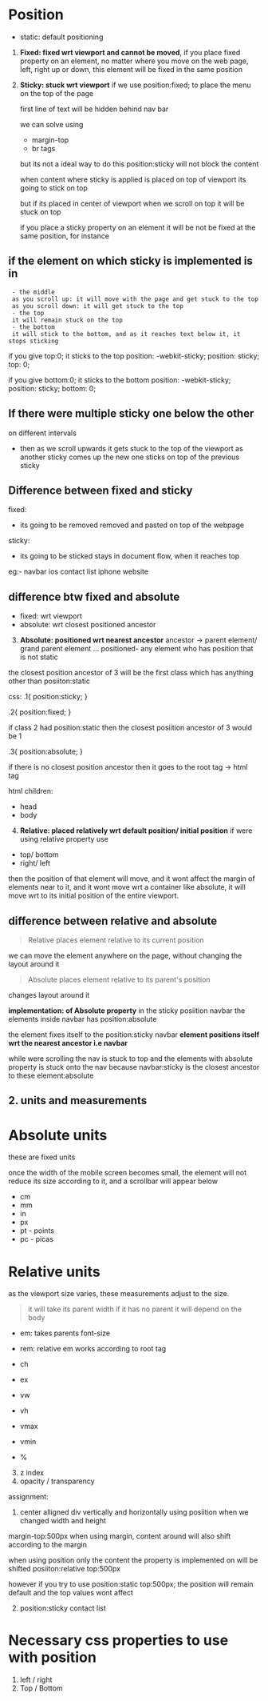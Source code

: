 #  Position
 - static: default positioning
1.  **Fixed: fixed wrt viewport and cannot be moved**,
   if you place fixed property on an element, no matter where you move on the web page, left, right up or down, this element will be fixed in the same position 

2. **Sticky: stuck wrt viewport**
    if we use 
    position:fixed; to place the menu on the top of the page 

    first line of text will be hidden behind nav bar
    
    we can solve using 
    - margin-top 
    - br tags

    but its not a ideal way to do this 
    position:sticky
    will not block the content

    when content where sticky is applied is placed on top of viewport its going to stick on top 

    but if its placed in center of viewport 
    when we scroll on top 
    it will be stuck on top 

   if you place a sticky property on an element it will be not be fixed at the same position, for instance 
## if the element on which sticky is implemented is in 
     - the middle
     as you scroll up: it will move with the page and get stuck to the top 
     as you scroll down: it will get stuck to the top
     - the top 
     it will remain stuck on the top 
     - the bottom 
     it will stick to the bottom, and as it reaches text below it, it stops sticking

if you give top:0; it sticks to the top
  position: -webkit-sticky;
  position: sticky;
  top: 0;

if you give bottom:0; it sticks to the bottom
  position: -webkit-sticky;
  position: sticky;
  bottom: 0;

## If there were multiple sticky one below the other 
   on different intervals 
   - then as we scroll upwards it gets stuck to the top of the viewport 
   as another sticky comes up the new one sticks on top of the previous sticky 


## Difference between fixed and sticky 
fixed:
- its going to be removed
 removed and pasted on top of the webpage 

sticky:
- its going to be sticked
stays in document flow, when it reaches top 

eg:- navbar
     ios contact list 
     iphone website 


## difference btw fixed and absolute
- fixed: wrt viewport 
- absolute: wrt closest positioned ancestor 

3. **Absolute: positioned wrt nearest ancestor**
ancestor -> parent element/ grand parent element ...
positioned- any element who has position that is not static 

<div class="1">
<div class="2">

  <div class="3">
  </div>
  the closest position ancestor of 3 will be the first class which has anything other than posiiton:static 

</div>
</div>

css:
.1{
    position:sticky;
}

.2{
    position:fixed;
}

if class 2 had position:static 
then the closest posiition ancestor of 3 would be 1

.3{
    position:absolute;
}

if there is no closest position ancestor 
then it goes to the root tag -> html tag 

html children:
- head
- body 

 4. **Relative: placed relatively wrt default position/ initial position**
 if were using relative property use 
 - top/ bottom
 - right/ left 
 

 then the position of that element will move, and it wont affect the margin of elements near to it, and it wont move wrt a container like absolute, it will move wrt to its initial position of the entire viewport.


## difference between relative and absolute 
> Relative
places element relative to its current position 

we can move the element anywhere on the page, without changing the layout around it 

> Absolute 
places element relative to its parent's position 

changes layout around it 

**implementation: of Absolute property**
in the sticky posiition navbar 
the elements inside navbar has position:absolute 

the element fixes itself to the 
position:sticky navbar
**element positions itself wrt the nearest ancestor i.e navbar**

while were scrolling the nav is stuck to top and the elements with absolute property is stuck onto the nav 
because navbar:sticky is the closest 
ancestor to these element:absolute 

## 2. units and measurements
# Absolute units 
  these are fixed units 

  once the width of the mobile screen becomes small, the element will not reduce its size according to it, and a scrollbar will appear below 

- cm 
- mm
- in 
- px 
- pt - points
- pc - picas 

# Relative units 
  as the viewport size varies, these measurements adjust to the size.
> it will take its parent width 
> if it has no parent it will depend on the body 

- em: 
  takes parents font-size

- rem: relative em
  works according to root tag <html>
- ch 
- ex 
- vw 
- vh 
- vmax 
- vmin 
- % 


3. z index
4. opacity / transparency 


assignment:
1. center alligned div 
vertically and horizontally using posiition when we changed width and height

margin-top:500px
when using margin, content around will also shift according to the margin 

when using position only the content the property is implemented on will be shifted 
posiiton:relative
top:500px

however if you try to use 
position:static
top:500px;
the position will remain default and the top values wont affect

2. position:sticky contact list 

# Necessary css properties to use with position 
1. left / right
2. Top / Bottom
